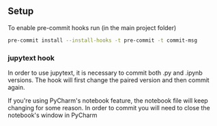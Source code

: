 ## Setup
To enable pre-commit hooks run (in the main project folder)

```bash
pre-commit install --install-hooks -t pre-commit -t commit-msg
```


### jupytext hook
In order to use jupytext, it is necessary to commit both .py and .ipynb versions.
The hook will first change the paired version and then commit again.

If you're using PyCharm's notebook feature, the notebook file will keep changing for some reason.
In order to commit you will need to close the notebook's window in PyCharm
